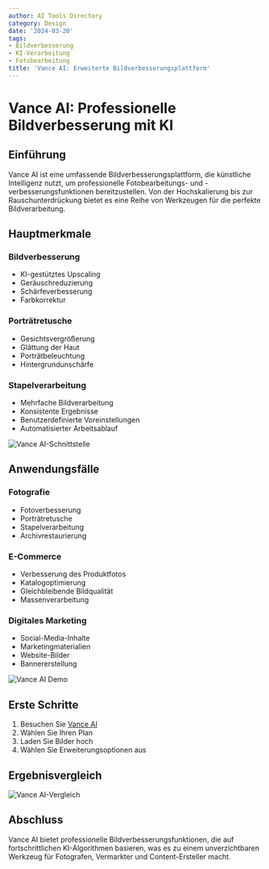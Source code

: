 ```yaml
---
author: AI Tools Directory
category: Design
date: '2024-03-20'
tags:
- Bildverbesserung
- KI-Verarbeitung
- Fotobearbeitung
title: 'Vance AI: Erweiterte Bildverbesserungsplattform'
---
```


# Vance AI: Professionelle Bildverbesserung mit KI

## Einführung

Vance AI ist eine umfassende Bildverbesserungsplattform, die künstliche Intelligenz nutzt, um professionelle Fotobearbeitungs- und -verbesserungsfunktionen bereitzustellen. Von der Hochskalierung bis zur Rauschunterdrückung bietet es eine Reihe von Werkzeugen für die perfekte Bildverarbeitung.

## Hauptmerkmale

### Bildverbesserung
- KI-gestütztes Upscaling
- Geräuschreduzierung
- Schärfeverbesserung
- Farbkorrektur

### Porträtretusche
- Gesichtsvergrößerung
- Glättung der Haut
- Porträtbeleuchtung
- Hintergrundunschärfe

### Stapelverarbeitung
- Mehrfache Bildverarbeitung
- Konsistente Ergebnisse
- Benutzerdefinierte Voreinstellungen
- Automatisierter Arbeitsablauf

![Vance AI-Schnittstelle](/imgs/vanceai/interface.jpg)

## Anwendungsfälle

### Fotografie
- Fotoverbesserung
- Porträtretusche
- Stapelverarbeitung
- Archivrestaurierung

### E-Commerce
- Verbesserung des Produktfotos
- Katalogoptimierung
- Gleichbleibende Bildqualität
- Massenverarbeitung

### Digitales Marketing
- Social-Media-Inhalte
- Marketingmaterialien
- Website-Bilder
- Bannererstellung

![Vance AI Demo](/imgs/vanceai/demo.jpg)

## Erste Schritte

1. Besuchen Sie [Vance AI](https://vanceai.com)
2. Wählen Sie Ihren Plan
3. Laden Sie Bilder hoch
4. Wählen Sie Erweiterungsoptionen aus

## Ergebnisvergleich

![Vance AI-Vergleich](/imgs/vanceai/comparison.jpg)

## Abschluss

Vance AI bietet professionelle Bildverbesserungsfunktionen, die auf fortschrittlichen KI-Algorithmen basieren, was es zu einem unverzichtbaren Werkzeug für Fotografen, Vermarkter und Content-Ersteller macht.